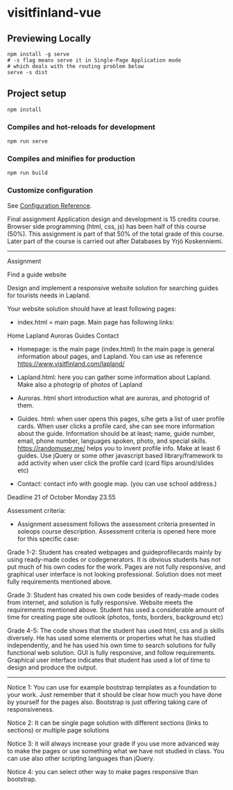# visitfinland-vue

## Previewing Locally

```
npm install -g serve
# -s flag means serve it in Single-Page Application mode
# which deals with the routing problem below
serve -s dist
```

## Project setup

```
npm install
```

### Compiles and hot-reloads for development

```
npm run serve
```

### Compiles and minifies for production

```
npm run build
```

### Customize configuration

See [Configuration Reference](https://cli.vuejs.org/config/).

Final assignment
Application design and development is 15 credits course. Browser side programming (html, css, js) has been half of this course (50%). This assignment is part of that 50% of the total grade of this course. Later part of the course is carried out after Databases by Yrjö Koskenniemi.

---

Assignment

Find a guide website

Design and implement a responsive website solution for searching guides for tourists needs in Lapland.

Your website solution should have at least following pages:

- index.html = main page. Main page has following links:

Home
Lapland
Auroras
Guides
Contact

- Homepage: is the main page (index.html) In the main page is general information about pages, and Lapland. You can use as reference https://www.visitfinland.com/lapland/

- Lapland.html: here you can gather some information about Lapland. Make also a photogrip of photos of Lapland

- Auroras. html short introduction what are auroras, and photogrid of them.

- Guides. html: when user opens this pages, s/he gets a list of user profile cards. When user clicks a profile card, she can see more information about the guide. Information should be at least; name, guide number, email, phone number, languages spoken, photo, and special skills. https://randomuser.me/ helps you to invent profile info. Make at least 6 guides. Use jQuery or some other javascript based library/framework to add activity when user click the profile card (card flips around/slides etc)

- Contact: contact info with google map. (you can use school address.)

Deadline 21 of October Monday 23.55

Assessment criteria:

- Assignment assessment follows the assessment criteria presented in soleops course description. Assessment criteria is opened here more for this specific case:

Grade 1-2: Student has created webpages and guideprofilecards mainly by using ready-made codes or codegenerators. It is obvious students has not put much of his own codes for the work. Pages are not fully responsive, and graphical user interface is not looking professional. Solution does not meet fully requirements mentioned above.

Grade 3: Student has created his own code besides of ready-made codes from internet, and solution is fully responsive. Website meets the requirements mentioned above. Student has used a considerable amount of time for creating page site outlook (photos, fonts, borders, background etc)

Grade 4-5: The code shows that the student has used html, css and js skills diversely. He has used some elements or properties what he has studied independently, and he has used his own time to search solutions for fully functional web solution. GUI is fully responsive, and follow requirements. Graphical user interface indicates that student has used a lot of time to design and produce the output.

---

Notice 1: You can use for example bootstrap templates as a foundation to your work. Just remember that it should be clear how much you have done by yourself for the pages also. Bootstrap is just offering taking care of responsiveness.

Notice 2: It can be single page solution with different sections (links to sections) or multiple page solutions

Notice 3: it will always increase your grade if you use more advanced way to make the pages or use something what we have not studied in class. You can use also other scripting languages than jQuery.

Notice 4: you can select other way to make pages responsive than bootstrap.
